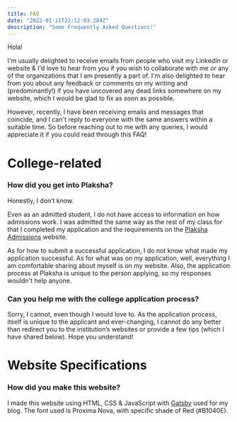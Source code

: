 ```yaml
---
title: FAQ
date: "2022-01-11T22:12:03.284Z"
description: "Some Frequently Asked Questions!"
---
```


Hola!

I'm usually delighted to receive emails from people who visit my LinkedIn or website &  I'd love to hear from you if you wish to collaborate with me or any of the organizations that I am presently a part of. I'm also delighted to hear from you about any feedback or comments on my writing and (predominantly!) if you have uncovered any dead links somewhere on my website, which I would be glad to fix as soon as possible.

However, recently, I have been receiving emails and messages that coincide, and I can't reply to everyone with the same answers within a suitable time. So before reaching out to me with any queries, I would appreciate it if you could read through this FAQ!

# College-related

### How did you get into Plaksha?

Honestly, I don’t know.

Even as an admitted student, I do not have access to information on how admissions work. I was admitted the same way as the rest of my class for that I completed my application and the requirements on the [Plaksha Admissions](https://plaksha.edu.in/admissions) website.

As for how to submit a successful application, I do not know what made my application successful. As for what was on my application, well, everything I am comfortable sharing about myself is on my website. Also, the application process at Plaksha is unique to the person applying, so my responses wouldn't help anyone.

### Can you help me with the college application process?

Sorry, I cannot, even though I would love to. As the application process, itself is unique to the applicant and ever-changing,  I cannot do any better than redirect you to the institution’s websites or provide a few tips (which I have shared below). Hope you understand!

# Website Specifications

### How did you make this website?

I made this website using HTML, CSS & JavaScript with [Gatsby](https://www.gatsbyjs.com/) used for my blog. The font used is Proxima Nova, with specific shade of Red (#B1040E).
